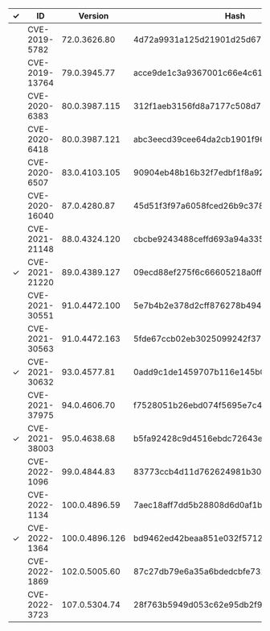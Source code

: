 | ✓ | ID             | Version        | Hash                                     |
|---|----------------|----------------|------------------------------------------|
|   | CVE-2019-5782  | 72.0.3626.80   | 4d72a9931a125d21901d25d67896f0e40105bd16 |
|   | CVE-2019-13764 | 79.0.3945.77   | acce9de1c3a9367001c66e4c6172f326f8b779d5 |
|   | CVE-2020-6383  | 80.0.3987.115  | 312f1aeb3156fd8a7177c508d7609713131d29d5 |
|   | CVE-2020-6418  | 80.0.3987.121  | abc3eecd39cee64da2cb1901f96cd9123905d672 |
|   | CVE-2020-6507  | 83.0.4103.105  | 90904eb48b16b32f7edbf1f8a92ece561d05e738 |
|   | CVE-2020-16040 | 87.0.4280.87   | 45d51f3f97a6058fced26b9c378fba5dcd924704 |
|   | CVE-2021-21148 | 88.0.4324.120  | cbcbe9243488ceffd693a94a335bfd4d09b1e9ca |
| ✓ | CVE-2021-21220 | 89.0.4389.127  | 09ecd88ef275f6c66605218a0ffb72123ea3b5e1 |
|   | CVE-2021-30551 | 91.0.4472.100  | 5e7b4b2e378d2cff876278b4946b3729f2257b0e |
|   | CVE-2021-30563 | 91.0.4472.163  | 5fde67ccb02eb3025099242f370454c96ebf6a6a |
| ✓ | CVE-2021-30632 | 93.0.4577.81   | 0add9c1de1459707b116e145b04326a96d025a79 |
|   | CVE-2021-37975 | 94.0.4606.70   | f7528051b26ebd074f5695e7c412e1fc30f514c6 |
| ✓ | CVE-2021-38003 | 95.0.4638.68   | b5fa92428c9d4516ebdc72643ea980d8bde8f987 |
|   | CVE-2022-1096  | 99.0.4844.83   | 83773ccb4d11d762624981b30dfd3d54d7351778 |
|   | CVE-2022-1134  | 100.0.4896.59  | 7aec18aff7dd5b28808d6d0af1b72a421b0b9cce |
| ✓ | CVE-2022-1364  | 100.0.4896.126 | bd9462ed42beaa851e032f57120e95949b220334 |
|   | CVE-2022-1869  | 102.0.5005.60  | 87c27db79e6a35a6bdedcbfe732f978812bf6ced |
|   | CVE-2022-3723  | 107.0.5304.74  | 28f763b5949d053c62e95db2f997a9f13b2e3065 |

